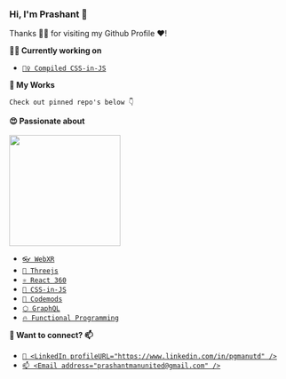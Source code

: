 ### Hi, I'm Prashant 👋

Thanks 🙇🏻 for visiting my Github Profile ❤️!

**👨‍💻 Currently working on**
- [`👷‍♀️ Compiled CSS-in-JS`](https://github.com/atlassian-labs/compiled-css-in-js)

**🔬 My Works**

`Check out pinned repo's below 👇`

**😍 Passionate about**
<br><br><img src="https://i.pinimg.com/originals/54/41/44/54414476395cf546f26cc83f385f3b65.gif" width="200px"><br>
- [`👓 WebXR`](https://developer.mozilla.org/en-US/docs/Web/API/WebXR_Device_API)
- [`🔻 Threejs`](https://threejs.org)
- [`⚛️ React 360`](https://facebook.github.io/react-360/)
- [`🎉 CSS-in-JS`](https://en.wikipedia.org/wiki/CSS-in-JS) 
- [`🔧 Codemods`](https://github.com/facebook/jscodeshift)
- [`⬡ GraphQL`](https://graphql.org)
- [`🔥 Functional Programming`](https://en.wikipedia.org/wiki/Functional_programming)

**💬 Want to connect? 📫**

- [`💼 <LinkedIn profileURL="https://www.linkedin.com/in/pgmanutd" />`](https://www.linkedin.com/in/pgmanutd)
- [`📫 <Email address="prashantmanunited@gmail.com" />`](mailto:prashantmanunited@gmail.com)
